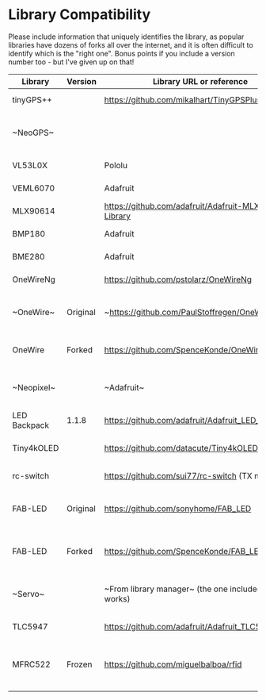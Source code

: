 # Library Compatibility
Please include information that uniquely identifies the library, as popular libraries have dozens of forks all over the internet, and it is often difficult to identify which is the "right one". Bonus points if you include a version number too - but I've given up on that!

| Library      | Version | Library URL or reference                              | Status                               | Notes                                                     |
|--------------|---------|-------------------------------------------------------|--------------------------------------|-----------------------------------------------------------|
| tinyGPS++    |         | https://github.com/mikalhart/TinyGPSPlus              |                 Compiles amd works   |                                                           |
| ~NeoGPS~     |         |                                                       | ~Architecture warning, doesn't work~ |                                                           |
| VL53L0X      |         | Pololu                                                |                 Compiles amd works   |                                                           |
| VEML6070     |         | Adafruit                                              |                 Compiles amd works   |                                                           |
| MLX90614     |         | https://github.com/adafruit/Adafruit-MLX90614-Library |                 Compiles amd works   |                                                           |
| BMP180       |         | Adafruit                                              |                 Compiles amd works   |                                                           |
| BME280       |         | Adafruit                                              |                 Compiles amd works   |                                                           |
| OneWireNg    |         | https://github.com/pstolarz/OneWireNg                 |                 Compiles amd works   |                                                           |
| ~OneWire~    | Original| ~https://github.com/PaulStoffregen/OneWire~           |                  Does not compile.   | Not compatible with modern AVRs other than the ATmega4809 |
| OneWire      | Forked  | https://github.com/SpenceKonde/OneWire                |                 Compiles amd works   | Tested PR submitted August 2020. No response from Paul.   |
| ~Neopixel~   |         | ~Adafruit~                                            |            ~DOES NOT WORK w/AVRxt~   | Use included tinyNeoPixel - Same API, adapted for these   |
| LED Backpack |   1.1.8 | https://github.com/adafruit/Adafruit_LED_Backpack     |                 Compiles and works   |                                                           |
| Tiny4kOLED   |         | https://github.com/datacute/Tiny4kOLED                |                 Compiles and works   | SSD1306, not just for tiny - anything with Wire.h lib     |
| rc-switch    |         | https://github.com/sui77/rc-switch  (TX mode)         |                 Compiles and works   | A surprise. I don't expect RX will work                   |
| FAB-LED      | Original| https://github.com/sonyhome/FAB_LED                   |        Architecture is unsupported   | FAB-LED is a WS2812 w/out buffer library; impressive      |
| FAB-LED      | Forked  | https://github.com/SpenceKonde/FAB_LED                | I added support for megaavr, works   | No response to my PR to get my fix into his version :-/   |
| ~Servo~      |         | ~From library manager~ (the one included w/core works)|                      Compile error   | Use Servo_megaTinyCore if installed Servo via lib. mgr.   |
| TLC5947      |         | https://github.com/adafruit/Adafruit_TLC5947          |                 Compiles and works   |                                                           |
| MFRC522      | Frozen  | https://github.com/miguelbalboa/rfid                  |                 Compiles and works   | Long ago had issue relating to F(). This is the F()ing library that forced the return of the macro! |
